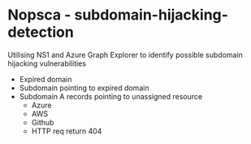 # Nopsca - subdomain-hijacking-detection

Utilising NS1 and Azure Graph Explorer to identify possible subdomain hijacking vulnerabilities

* Expired domain
* Subdomain pointing to expired domain
* Subdomain A records pointing to unassigned resource
  * Azure
  * AWS
  * Github
  * HTTP req return 404
